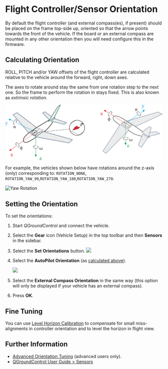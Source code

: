 # Flight Controller/Sensor Orientation

By default the flight controller (and external compass(es), if present) should be placed on the frame top-side up, oriented so that the arrow points towards the front of the vehicle.
If the board or an external compass are mounted in any other orientation then you will need configure this in the firmware.

## Calculating Orientation

ROLL, PITCH and/or YAW offsets of the flight controller are calculated relative to the vehicle around the forward, right, down axes.

The axes to rotate around stay the same from one rotation step to the next one.
So the frame to perform the rotation in stays fixed.
This is also known as *extrinsic rotation*.

<img src="../../images/fc_orientation_1.png" style="width: 600px;"/>

For example, the vehicles shown below have rotations around the z-axis (only) corresponding to: `ROTATION_NONE`, `ROTATION_YAW_90`,`ROTATION_YAW_180`,`ROTATION_YAW_270`.

![Yaw Rotation](../../images/yaw_rotation.png)

## Setting the Orientation

To set the orientations:

1. Start *QGroundControl* and connect the vehicle.
1. Select the **Gear** icon (Vehicle Setup) in the top toolbar and then **Sensors** in the sidebar.
1. Select the **Set Orientations** button.
   <img src="../../images/qgc/setup/sensor_orientation_set_orientations.jpg" style="width: 600px;"/>
1. Select the **AutoPilot Orientation** (as [calculated above](#calculating-orientation)).

   <img src="../../images/qgc/setup/sensor_orientation_selector_values.jpg" style="width: 200px;"/>
1. Select the **External Compass Orientation** in the same way (this option will only be displayed if your vehicle has an external compass).
1. Press **OK**.


## Fine Tuning

You can use [Level Horizon Calibration](../config/level_horizon_calibration.md) to compensate for small miss-alignments in controller orientation and to level the horizon in flight view.

## Further Information

* [Advanced Orientation Tuning](../advanced_config/advanced_flight_controller_orientation_leveling.md) (advanced users only).
* [QGroundControl User Guide > Sensors](https://docs.qgroundcontrol.com/en/SetupView/sensors_px4.html#flight_controller_orientation)
